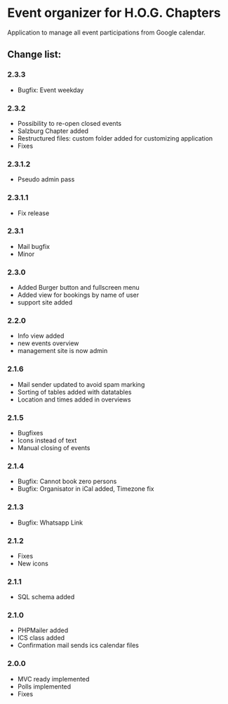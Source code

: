 # Event organizer for H.O.G. Chapters

Application to manage all event participations from Google calendar.
 
## Change list:

### 2.3.3
- Bugfix: Event weekday

### 2.3.2
- Possibility to re-open closed events
- Salzburg Chapter added
- Restructured files: custom folder added for customizing application
- Fixes

### 2.3.1.2
- Pseudo admin pass

### 2.3.1.1
- Fix release

### 2.3.1
- Mail bugfix
- Minor

### 2.3.0
- Added Burger button and fullscreen menu
- Added view for bookings by name of user
- support site added

### 2.2.0
- Info view added
- new events overview
- management site is now admin

### 2.1.6
- Mail sender updated to avoid spam marking
- Sorting of tables added with datatables
- Location and times added in overviews

### 2.1.5
- Bugfixes
- Icons instead of text
- Manual closing of events

### 2.1.4
- Bugfix: Cannot book zero persons
- Bugfix: Organisator in iCal added, Timezone fix

### 2.1.3
- Bugfix: Whatsapp Link

### 2.1.2
- Fixes
- New icons

### 2.1.1
- SQL schema added

### 2.1.0
- PHPMailer added
- ICS class added
- Confirmation mail sends ics calendar files

### 2.0.0
- MVC ready implemented
- Polls implemented
- Fixes
